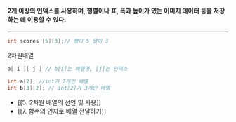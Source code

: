 #### 2개 이상의 인덱스를 사용하며, 행렬이나 표, 폭과 높이가 있는 이미지 데이터 등을 저장하는 데 이용할 수 있다. ####
___
```c
int scores [5][3];// 행이 5 열이 3
```

2차원배열
```c
b[ i ][ j ] // b[i]는 배열명, [j]는 인덱스
```

```c
int a[2]; //int가 2개인 배열
int b[3][2]; // int[2]가 3개인 배열
```

- [[5. 2차원 배열의 선언 및 사용]]
- [[7. 함수의 인자로 배열 전달하기]]
